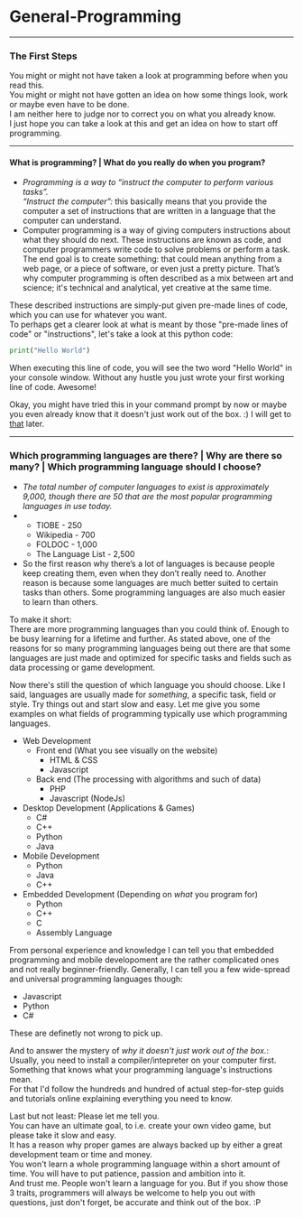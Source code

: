 # General-Programming
---
### <a id="Title">The First Steps</a>

You might or might not have taken a look at programming before when you read this.<br>
You might or might not have gotten an idea on how some things look, work or maybe even have to be done.<br>
I am neither here to judge nor to correct you on what you already know.<br>
I just hope you can take a look at this and get an idea on how to start off programming.<br>


---
#### <a id="Programming">What is programming? | What do you really do when you program?</a>

* *Programming is a way to “instruct the computer to perform various tasks”.*<br>
  *“Instruct the computer”:* this basically means that you provide the computer a set of instructions that are          written in a language that the computer can understand.
* Computer programming is a way of giving computers instructions about what they should do next. These instructions   are known as code, and computer programmers write code to solve problems or perform a task.
  The end goal is to create something: that could mean anything from a web page, or a piece of software, or even       just a pretty picture. That’s why computer programming is often described as a mix between art and science; it's     technical and analytical, yet creative at the same time.

These described instructions are simply-put given pre-made lines of code, which you can use for whatever you want. <br>
To perhaps get a clearer look at what is meant by those "pre-made lines of code" or "instructions", let's take a look at this python code:

```python
print("Hello World")
```
When executing this line of code, you will see the two word "Hello World" in your console window. Without any hustle you just wrote your first working line of code. Awesome!

Okay, you might have tried this in your command prompt by now or maybe you even already know that it doesn't just work out of the box. :)
I will get to [that](https://github.com/AlmightyLks/Programming-Guidance/blob/master/General-Programming/The-First-Steps.md#ProgrammingLanguages) later.



---
### <a id="ProgrammingLanguages">Which programming languages are there? | Why are there so many? | Which programming language should I choose?</a>

* *The total number of computer languages to exist is approximately 9,000, though there are 50 that are the most       popular programming languages in use today.*
* * TIOBE - 250
  * Wikipedia - 700
  * FOLDOC - 1,000
  * The Language List - 2,500
* So the first reason why there’s a lot of languages is because people keep creating them, even when they don’t       really need to.  Another reason is because some languages are much better suited to certain tasks than others.       Some programming languages are also much easier to learn than others.

To make it short:<br>
There are more programming languages than you could think of. Enough to be busy learning for a lifetime and further.
As stated above, one of the reasons for so many programming languages being out there are that some languages are just made and optimized for specific tasks and fields such as data processing or game development.

Now there's still the question of which language you should choose. Like I said, languages are usually made for *something*, a specific task, field or style. Try things out and start slow and easy. Let me give you some examples on what fields of programming typically use which programming languages.

* Web Development
  * Front end (What you see visually on the website)
    - HTML & CSS
    - Javascript
  * Back end (The processing with algorithms and such of data)
    - PHP
    - Javascript (NodeJs)
* Desktop Development (Applications & Games)
  - C#
  - C++
  - Python
  - Java
* Mobile Development
  - Python
  - Java
  - C++
* Embedded Development (Depending on *what* you program for) 
  - Python
  - C++
  - C
  - Assembly Language

From personal experience and knowledge I can tell you that embedded programming and mobile developoment are the rather complicated ones and not really beginner-friendly. Generally, I can tell you a few wide-spread and universal programming languages though:

* Javascript
* Python
* C#

These are definetly not wrong to pick up.

And to answer the mystery of *why it doesn't just work out of the box.*:<br>
Usually, you need to install a compiler/intepreter on your computer first.<br>
Something that knows what your programming language's instructions mean.<br>
For that I'd follow the hundreds and hundred of actual step-for-step guids and tutorials online explaining everything you need to know.




Last but not least:
Please let me tell you. <br>
You can have an ultimate goal, to i.e. create your own video game, but please take it slow and easy.<br>
It has a reason why proper games are always backed up by either a great development team or time and money.<br>
You won't learn a whole programming language within a short amount of time. You will have to put patience, passion and ambition into it. <br>
And trust me. People won't learn a language for you. But if you show those 3 traits, programmers will always be welcome to help you out with questions, just don't forget, be accurate and think out of the box. :P
